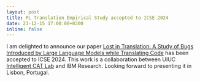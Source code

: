 ```yaml
---
layout: post
title: PL Translation Empirical Study accepted to ICSE 2024
date: 23-12-15 17:00:00+0300
inline: false
---
```


I am delighted to announce our paper [Lost in Translation: A Study of Bugs Introduced by Large Language Models while Translating Code](http://arxiv.org/abs/2308.03109) has been accepted to ICSE 2024. This work is a collaboration between UIUC [Intelligent CAT Lab](https://reyhaneh.cs.illinois.edu/lab.htm) and IBM Research. Looking forward to presenting it in Lisbon, Portugal.